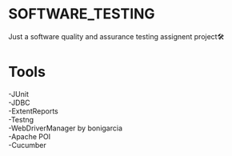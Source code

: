 # SOFTWARE_TESTING
Just a software quality and assurance testing assignent project🛠
# Tools
  -JUnit <br />
  -JDBC <br />
  -ExtentReports <br />
  -Testng <br />
  -WebDriverManager by bonigarcia <br />
  -Apache POI <br />
  -Cucumber
